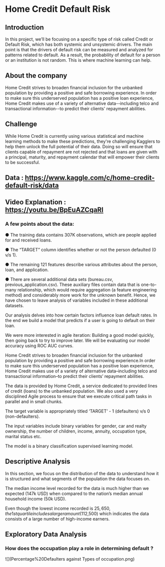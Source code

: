 # Home Credit Default Risk

## Introduction
In this project, we’ll be focusing on a specific type of risk called Credit or Default Risk, which has both systemic and unsystemic drivers. The main point is that the drivers of default risk can be measured and analyzed for patterns related to default. As a result, the probability of default for a person or an institution is not random. This is where machine learning can help.

## About the company
Home Credit strives to broaden financial inclusion for the unbanked population by providing a positive and safe borrowing experience. In order to make sure this underserved population has a positive loan experience, Home Credit makes use of a variety of alternative data--including telco and transactional information--to predict their clients' repayment abilities.

## Challenge
While Home Credit is currently using various statistical and machine learning methods to make these predictions, they're challenging Kagglers to help them unlock the full potential of their data. Doing so will ensure that clients capable of repayment are not rejected and that loans are given with a principal, maturity, and repayment calendar that will empower their clients to be successful.

## Data : https://www.kaggle.com/c/home-credit-default-risk/data

## Video Explanation : https://youtu.be/BpEuAZCqaRI

### A few points about the data:
● The training data contains 307K observations, which are people applied for and received loans.

● The “TARGET” column identifies whether or not the person defaulted (0 v/s 1).

● The remaining 121 features describe various attributes about the person, loan, and application.

● There are several additional data sets (bureau.csv, previous_application.csv). These auxiliary
files contain data that is one-to-many relationship, which would require aggregation (a feature engineering method) and considerably more work for the unknown benefit. Hence, we have chosen to leave analysis of variables included in these additional datasets.

Our analysis delves into how certain factors influence loan default rates. In the end we build a model that predicts if a user is going to default on their loan.

We were more interested in agile iteration: Building a good model quickly, then going back to try to improve later. We will be evaluating our model accuracy using ROC AUC curves.
   
Home Credit strives to broaden financial inclusion for the unbanked population by providing a positive and
safe borrowing experience.In order to make sure this underserved population has a positive loan
experience, Home Credit makes use of a variety of alternative data–including telco and transactional
information–to predict their clients’ repayment abilities.
 
The data is provided by Home Credit, a service dedicated to provided lines of credit (loans) to the unbanked population.
We also used a very disciplined Agile process to ensure that we execute critical path tasks in parallel and in small chunks.

The target variable is appropriately titled ‘TARGET’ - 1 (defaulters) v/s 0 (non-defaulters).

The input variables include binary variables for gender, car and realty ownership, the number of children,
income, annuity, occupation type, marital status etc.

The model is a binary classification supervised learning model.

## Descriptive Analysis

In this section, we focus on the distribution of the data to understand how it is structured and what
segments of the population the data focuses on.

The median income level recorded for the data is much higher than we expected (147k USD) when compared to the nation’s median annual household income (50k USD).
 
Even though the lowest income recorded is $25,650, the 1st quartile includes a larger amount ($112,500) which indicates the data consists of a large number of high-income earners.

## Exploratory Data Analysis

### How does the occupation play a role in determining default ?
![](Percentage%20Defaulters against Types of occupation.png)
